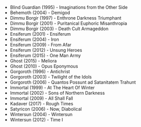 * Blind Guardian (1995) - Imaginations from the Other Side
* Behemoth (2004) - Demigod
* Dimmu Borgir (1997) - Enthrone Darkness Triumphant
* Dimmu Borgir (2001) - Puritanical Euphoric Misanthropia
* Dimmu Borgir (2003) - Death Cult Armageddon
* Ensiferum (2001) - Ensiferum
* Ensiferum (2004) - Iron
* Ensiferum (2009) - From Afar
* Ensiferum (2012) - Unsung Heroes
* Ensiferum (2015) - One Man Army
* Ghost (2015) - Meliora
* Ghost (2010) - Opus Eponymous
* Gorgoroth (1996) - Antichrist
* Gorgoroth (2003) - Twilight of the Idols
* Gorgoroth (2006) - Quantos Possunt ad Satanitatem Trahunt
* Immortal (1999) - At The Heart Of Winter
* Immortal (2002) - Sons of Northern Darkness
* Immortal (2009) - All Shall Fall
* Kadaver (2017) - Rough Times
* Satyricon (2006) - Now, Diabolical
* Wintersun (2004) - Wintersun
* Wintersun (2012) - Time I